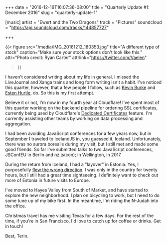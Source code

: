 +++
date = "2016-12-16T16:07:36-08:00"
title = "Quarterly Update #1: December 2016"
slug = "quarterly-update-1"

[music]
artist = "Ewert and the Two Dragons"
track = "Pictures"
soundcloud = "https://api.soundcloud.com/tracks/144857727"

+++

{{< figure src="/media/IMG_20161212_180353.jpg"
            title="A different type of stock"
            caption="Make sure your stock options don't look like this."
            attr="Photo credit: Ryan Carter"
            attrlink="https://twitter.com/Vaelen"
>}}

I haven't considered writing about my life in general. I missed the LiveJournal
and Xanga trains and long form writing isn't a habit. I've noticed this
quarter, however, that a few people I follow, such as [Kevin Burke][kevin] and [Esten
Hurtle][esten], do. So this is my first attempt.

[kevin]: https://kev.inburke.com/
[esten]: https://twitter.com/esten

Believe it or not, I'm now in my fourth year at Cloudflare! I've spent most of
this quarter working on the backend pipeline for ordering SSL certificates,
currently being used by Cloudflare's [Dedicated Certificates][dcerts] feature. I'm
currently assisting other teams by working on data processing and aggregation.

[dcerts]: https://blog.cloudflare.com/dedicated-ssl-certificates/

I had been avoiding JavaScript conferences for a few years now, but in
September I traveled to IcelandJS in, you guessed it, Iceland. Unfortunately,
there was no aurora borealis during my visit, but I still met and made some
good friends. So far I've submitted talks to two JavaScript conferences,
JSConfEU in Berlin and nz.js(con); in Wellington, in 2017.

During the return from Iceland, I had a "layover" in Estonia. Yes, I
purposefully [flew the wrong direction][gcmap]. I was only in the country for twenty
hours, but I still had a great time sightseeing. I definitely want to check out
more of Estonia in future visits to Europe.

[gcmap]: http://www.gcmap.com/mapui?P=SFO-PHL-DUB-HEL,HEL-KEF,KEF-OSL-HEL-TLL,TLL-HEL-ORD-SFO

I've moved to Hayes Valley from South of Market, and have started to explore
the new neighborhood. I plan on bicycling to work, but I need to do some tune
up of my bike first. In the meantime, I'm riding the N-Judah into the
office.

Christmas travel has me visiting Texas for a few days. For the rest of the
time, if you're in San Francisco, I'd love to catch up for coffee or drinks.
Get in touch!

Best, Terin.
